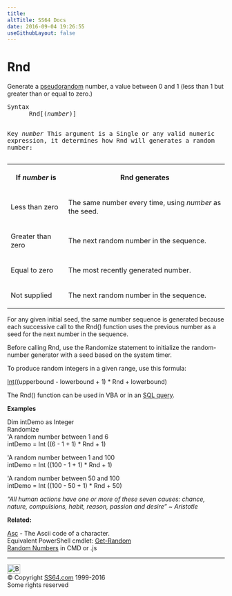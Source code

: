 ```yaml
---
title:
altTitle: SS64 Docs
date: 2016-09-04 19:26:55
useGithubLayout: false
---
```

<!-- #BeginLibraryItem "/Library/head_access.lbi" --><!-- #EndLibraryItem --><h1>Rnd</h1>
<p>  Generate a <a href="../nt/syntax-random.html">pseudorandom</a> number, a value between 0 and 1 (less than 1 but greater than or equal to zero.)</p>
<pre>Syntax
      Rnd[(<i>number</i>)]

Key
   <i>number</i>    This argument is a Single or any valid numeric
             expression, it determines how Rnd will generates
             a random number:</pre>
<table><tbody><tr><th><p>If <i>number</i> is</p></th><th><p>Rnd generates</p></th></tr>
<tr><td><p>Less than zero</p></td><td><p>The same number every time, using <i>number</i> as the seed.</p></td></tr>
<tr><td><p>Greater than zero</p></td><td><p>The next random number in the sequence.</p></td></tr><tr><td><p>Equal to zero</p></td><td><p>The most recently generated number.</p></td></tr>
<tr><td><p>Not supplied</p></td><td><p>The next random number in the sequence.</p></td></tr></tbody></table>
<p>For any given initial seed, the same number sequence is generated because each successive call to the Rnd() function uses the previous number as a seed for the next number in the sequence.</p>
<p>Before calling Rnd, use the <span class="code">Randomize</span> statement to initialize the random-number generator with a seed based on the system timer.</p>
<p>To produce random integers in a given range, use this formula:</p>
<p class="code"><a href="int.html">Int</a>((upperbound - lowerbound + 1) * Rnd + lowerbound)</p>
<p>The Rnd() function can be used in VBA or in an <a href="syntax-functions.html">SQL query</a>.</p>
<p><b>Examples</b></p>
<p><span class="code">Dim intDemo as Integer<br>
Randomize<br>
</span>'A random number between 1 and 6<br>
<span class="code"> intDemo = Int ((6 - 1 + 1) * Rnd + 1)</span></p>
<p>'A random number between 1 and 100 <span class="code"><br>
intDemo = Int ((100 - 1 + 1) * Rnd + 1)</span></p>
<p>'A random number between 50 and 100 <span class="code"><br>
intDemo = Int ((100 - 50 + 1) * Rnd + 50)</span></p>
<p class="quote"><i>“All human actions have one or more of these seven causes: chance, nature, compulsions, habit, reason, passion and desire” ~ Aristotle</i></p>
<p><b>Related:</b></p>
<p><a href="asc.html">Asc</a> - The Ascii code of a character.<br>
  Equivalent PowerShell cmdlet: <a href="../ps/get-random.html">Get-Random</a><br>
<a href="../nt/syntax-random.html">Random Numbers</a> in CMD or .js</p><!-- #BeginLibraryItem "/Library/foot_access.lbi" --><p>
<!-- access -->

<hr>
<div id="bl" class="footer"><a href="rnd.html#"><img src="../images/top.png" width="30" height="22" alt="Back to the Top"></a></div>
<div id="br" class="footer, tagline">© Copyright <a href="../index.html">SS64.com</a> 1999-2016<br>
Some rights reserved</div><!-- #EndLibraryItem -->

